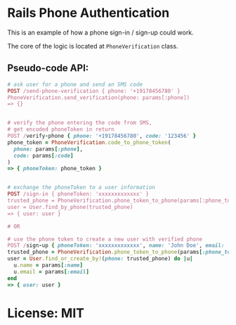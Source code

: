 # Rails Phone Authentication

This is an example of how a phone sign-in / sign-up could work.

The core of the logic is located at `PhoneVerification` class.

## Pseudo-code API:

```ruby
# ask user for a phone and send an SMS code
POST /send-phone-verification { phone: '+19178456780' }
PhoneVerification.send_verification(phone: params[:phone])
=> {}


# verify the phone entering the code from SMS,
# get encoded phoneToken in return
POST /verify-phone { phone: '+19178456780', code: '123456' }
phone_token = PhoneVerification.code_to_phone_token(
  phone: params[:phone],
  code: params[:code]
)
=> { phoneToken: phone_token }


# exchange the phoneToken to a user information
POST /sign-in { phoneToken: 'xxxxxxxxxxxxx' }
trusted_phone = PhoneVerification.phone_token_to_phone(params[:phone_token])
user = User.find_by_phone(trusted_phone)
=> { user: user }

# OR

# use the phone token to create a new user with verified phone
POST /sign-up { phoneToken: 'xxxxxxxxxxxxx', name: 'John Doe', email: 'john@example.com' }
trusted_phone = PhoneVerification.phone_token_to_phone(params[:phone_token])
user = User.find_or_create_by!(phone: trusted_phone) do |u|
  u.name = params[:name]
  u.email = params[:email]
end
=> { user: user }
```

# License: MIT
